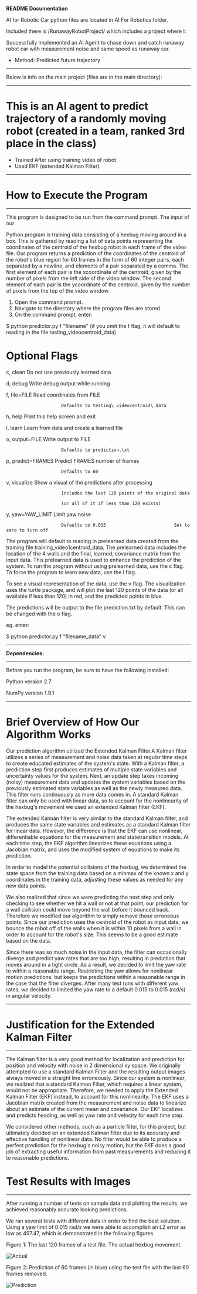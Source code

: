 **README Documentation**

AI for Robotic Car python files are located in AI For Robotics folder.

Included there is /RunawayRobotProject/ which includes a project where I:

Successfully implemented an AI Agent to chase down and catch runaway robot car with measurement noise and same speed as runaway car.  
-	Method: Predicted future trajectory

** **
Below is info on the main project (files are in the main directory):
** **

# This is an AI agent to predict trajectory of a randomly moving robot (created in a team, ranked 3rd place in the class)
-	Trained After using training video of robot
-	Used EKF (extended Kalman Filter)


** **

# How to Execute the Program

** **

This program is designed to be run from the command prompt.  The input of our

Python program is training data consisting of a hexbug moving around in a box. This is gathered by reading a list of data points representing the coordinates of the centroid of the hexbug robot in each frame of the video file. Our program returns a prediction of the coordinates of the centroid of the robot&#39;s blue region for 60 frames in the form of 60 integer pairs, each separated by a newline,  and elements of a pair separated by a comma.  The first element of each pair is the x­coordinate of the centroid, given by the number of pixels from the left side of the video window. The second element of each pair is the y­coordinate of the centroid, given by the number of pixels from the top of the video window.

1. Open the command prompt.
2. Navigate to the directory where the program files are stored
3. On the command prompt, enter:

$ python predictor.py ­f &quot;filename&quot;   (if you omit the ­f flag, it will default to reading in the file testing\_video­centroid\_data)

# Optional Flags

  ­c, ­­clean            Do not use previously learned data

  ­d, ­­debug            Write debug output while running

  ­f, ­­file=FILE        Read coordinates from FILE

                         Defaults to testing\_video­centroid\_data

  ­h, ­­help             Print this help screen and exit

  ­l, ­­learn            Learn from data and create a learned file

  ­o, ­­output=FILE      Write output to FILE

                         Defaults to prediction.txt

  ­p, ­­predict=FRAMES   Predict FRAMES number of frames

                         Defaults to 60

  ­v, ­­visualize        Show a visual of the predictions after processing

                         Includes the last 120 points of the original data

                         (or all of it if less than 120 exists)

  ­y, ­­yaw=YAW\_LIMIT    Limit yaw noise

                         Defaults to 0.015                          Set to zero to turn off

The program will default to reading in pre­learned data created from the training file training\_video1­centroid\_data.  The pre­learned data includes the location of the 4 walls and the final, learned, covariance matrix from the input data.  This pre­learned data is used to enhance the prediction of the system.  To run the program without using pre­learned data, use the ­c flag.  To force the program to learn new data, use the ­l flag.

To see a visual representation of the data, use the ­v flag.  The visualization uses the turtle package, and will plot the last 120 points of the data (or all available if less than 120) in red, and the predicted points in blue.

The predictions will be output to the file prediction.txt by default.  This can be changed with the ­o flag.

eg. enter:

$ python predictor.py ­f &quot;filename\_data&quot; ­v

** **

**Dependencies:**

** **

Before you run the program, be sure to have the following installed:

Python version 2.7

NumPy version 1.9.1

** **

# Brief Overview of How Our Algorithm Works

Our prediction algorithm utilized the Extended Kalman Filter.A Kalman filter utilizes a series of measurement and noise data taken at regular time steps to create educated estimates of the system&#39;s state. With a Kalman filter, a prediction step first produces estimates of multiple state variables and uncertainty values for the system. Next, an update step takes incoming (noisy) measurement data and updates the system variables based on the previously estimated state variables as well as the newly measured data. This filter runs continuously as more data comes in. A standard Kalman filter can only be used with linear data, so to account for the nonlinearity of the hexbug&#39;s movement we used an extended Kalman filter (EKF).

The extended Kalman filter is very similar to the standard Kalman filter, and produces the same state variables and estimates as a standard Kalman filter for linear data. However, the difference is that the EKF can use nonlinear, differentiable equations for the measurement and state­transition models. At each time step, the EKF algorithm linearizes these equations using a Jacobian matrix, and uses the modified system of equations to make its prediction.

In order to model the potential collisions of the hexbug, we determined the state space from the training data based on a min­max of the known x and y coordinates in the training data, adjusting these values as needed for any new data points.

We also realized that since we were predicting the next step and only checking to see whether we hit a wall or not at that point, our prediction for a wall collision could move beyond the wall before it bounced back. Therefore we modified our algorithm to simply remove those erroneous points. Since our prediction uses the centroid of the robot as input data, we bounce the robot off of the walls when it is within 10 pixels from a wall in order to account for the robot&#39;s size. This seems to be a good estimate based on the data.

Since there was so much noise in the input data, the filter can occasionally diverge and predict yaw rates that are too high, resulting in prediction that moves around in a tight circle. As a result, we decided to limit the yaw rate to within a reasonable range. Restricting the yaw allows for nonlinear motion predictions, but keeps the predictions within a reasonable range in the case that the filter diverges. After many test runs with different yaw rates, we decided to limited the yaw rate to a default ­0.015 to 0.015 (rad/s) in angular velocity.

** **

# Justification for the Extended Kalman Filter

** **

The Kalman filter is a very good method for localization and prediction for position and velocity with noise in 2 dimensional x­y space. We originally attempted to use a standard Kalman Filter and the resulting output images always moved in a straight line erroneously. Since our system is nonlinear, we realized that a standard Kalman Filter, which requires a linear system, would not be appropriate. Therefore, we needed to apply the Extended Kalman Filter (EKF) instead, to account for this nonlinearity. The EKF uses a Jacobian matrix created from the measurement and noise data to linearize about an estimate of the current mean and covariance. Our EKF localizes and predicts heading, as well as yaw rate and velocity for each time step.

We considered other methods, such as a particle filter, for this project, but ultimately decided on an extended Kalman filter due to its accuracy and effective handling of nonlinear data. No filter would be able to produce a perfect prediction for the hexbug&#39;s noisy motion, but the EKF does a good job of extracting useful information from past measurements and reducing it to reasonable predictions.



# Test Results with Images

** **

After running a number of tests on sample data and plotting the results, we achieved reasonably accurate looking predictions.

We ran several tests with different data in order to find the best solution.  Using a yaw limit of 0.015 rad/s we were able to accomplish an L2 error as low as 497.47, which is demonstrated in the following figures.

Figure 1: The last 120 frames of a test file.  The actual hexbug movement.

![Actual](https://github.com/drozen/AI-Self-Driving-Car-Prediction/blob/master/testing2/actual.png)


Figure 2: Prediction of 60 frames (in blue) using the test file with the last 60 frames removed.

![Prediction](https://github.com/drozen/AI-Self-Driving-Car-Prediction/blob/master/testing2/prediction.png)


